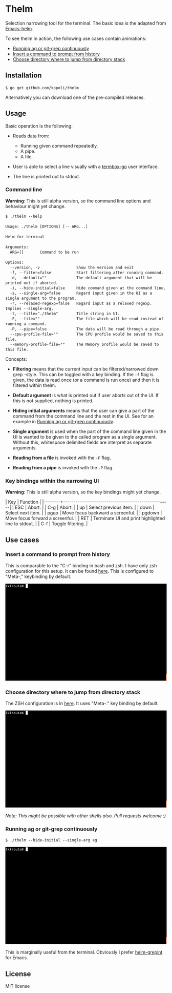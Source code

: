 # Thelm

Selection narrowing tool for the terminal. The basic idea is the adapted
from [Emacs-helm](https://github.com/emacs-helm/helm).

To see thelm in action, the following use cases contain animations:
- [Running ag or git-grep continuously](#running-ag-or-git-grep-continuously)
- [Insert a command to prompt from history](#insert-a-command-to-prompt-from-history)
- [Choose directory where to jump from directory stack](#choose-directory-where-to-jump-from-directory-stack)

## Installation

```
$ go get github.com/kopoli/thelm
```

Alternatively you can download one of the pre-compiled releases.


## Usage

Basic operation is the following:

- Reads data from:
  - Running given command repeatedly.
  - A pipe.
  - A file.

- User is able to select a line visually with a
  [termbox-go](https://github.com/nsf/termbox-go) user interface.

- The line is printed out to stdout.

### Command line

**Warning**: This is still alpha version, so the command line options and behaviour might yet change.

```
$ ./thelm --help

Usage: ./thelm [OPTIONS] [-- ARG...]

Helm for terminal

Arguments:
  ARG=[]       Command to be run

Options:
  --version, -v                Show the version and exit
  -f, --filter=false           Start filtering after running command.
  -d, --default=""             The default argument that will be printed out if aborted.
  -i, --hide-initial=false     Hide command given at the command line.
  -s, --single-arg=false       Regard input given in the UI as a single argument to the program.
  -r, --relaxed-regexp=false   Regard input as a relaxed regexp. Implies --single-arg.
  -t, --title="./thelm"        Title string in UI.
  -F, --file=""                The file which will be read instead of running a command.
  -P, --pipe=false             The data will be read through a pipe.
  --cpu-profile-file=""        The CPU profile would be saved to this file.
  --memory-profile-file=""     The Memory profile would be saved to this file.
```

Concepts:
- **Filtering** means that the current input can be filtered/narrowed down
  grep -style. This can be toggled with a key binding. If the `-f` flag is
  given, the data is read once (or a command is run once) and then it is
  filtered within thelm.

- **Default argument** is what is printed out if user aborts out of the UI. If
  this is not supplied, nothing is printed.

- **Hiding initial arguments** means that the user can give a part of the
  command from the command line and the rest in the UI. See for an example
  in
  [Running ag or git-grep continuously](#running-ag-or-git-grep-continuously).

- **Single argument** is used when the part of the command line given in the
  UI is wanted to be given to the called program as a single argument. Without
  this, whitespace delimited fields are interpret as separate arguments.

- **Reading from a file** is invoked with the `-F` flag.

- **Reading from a pipe** is invoked with the `-P` flag.

### Key bindings within the narrowing UI

**Warning**: This is still alpha version, so the key bindings might yet change.

| Key    | Function                                           |
|--------+----------------------------------------------------|
| ESC    | Abort.                                             |
| C-g    | Abort.                                             |
| up     | Select previous item.                              |
| down   | Select next item.                                  |
| pgup   | Move focus backward a screenful.                   |
| pgdown | Move focus forward a screenful.                    |
| RET    | Terminate UI and print highlighted line to stdout. |
| C-f    | Toggle filtering.                                  |


## Use cases

### Insert a command to prompt from history

This is comparable to the "C-r" binding in bash and zsh. I have only zsh
configuration for this setup. It can be
found [here](use-cases/retrieve-history/zsh). This is configured to "Meta-,"
keybinding by default.

![insert command animation](https://github.com/kopoli/thelm/raw/master/use-cases/retrieve-history/animation.gif)


### Choose directory where to jump from directory stack

The ZSH configuration is in [here](use-cases/jump-dirstack/zsh). It uses
"Meta-." key binding by default.

![jump dirstack animation](https://github.com/kopoli/thelm/raw/master/use-cases/jump-dirstack/animation.gif)

*Note: This might be possible with other shells also. Pull requests welcome :)*


### Running ag or git-grep continuously

```
$ ./thelm --hide-initial --single-arg ag
```

![continuous ag animation](https://github.com/kopoli/thelm/raw/master/use-cases/continuous-ag/animation.gif)

This is marginally useful from the terminal. Obviously I
prefer [helm-grepint](https://github.com/kopoli/helm-grepint) for Emacs.

## License

MIT license
